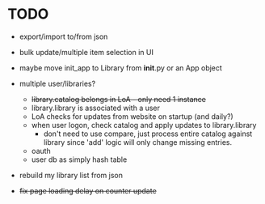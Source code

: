 # TODO
- export/import to/from json

- bulk update/multiple item selection in UI

- maybe move init_app to Library from __init__.py or an App object

- multiple user/libraries?
  - ~~library.catalog belongs in LoA - only need 1 instance~~
  - library.library is associated with a user
  - LoA checks for updates from website on startup (and daily?)
  - when user logon, check catalog and apply updates to library.library
    - don't need to use compare, just process entire catalog against library
    since 'add' logic will only change missing entries. 
  - oauth
  - user db as simply hash table

- rebuild my library list from json
- ~~fix page loading delay on counter update~~